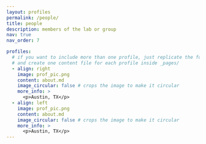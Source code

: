 ```yaml
---
layout: profiles
permalink: /people/
title: people
description: members of the lab or group
nav: true
nav_order: 7

profiles:
  # if you want to include more than one profile, just replicate the following block
  # and create one content file for each profile inside _pages/
  - align: right
    image: prof_pic.png
    content: about.md
    image_circular: false # crops the image to make it circular
    more_info: >
      <p>Austin, TX</p>
  - align: left
    image: prof_pic.png
    content: about.md
    image_circular: false # crops the image to make it circular
    more_info: >
      <p>Austin, TX</p>
---
```

